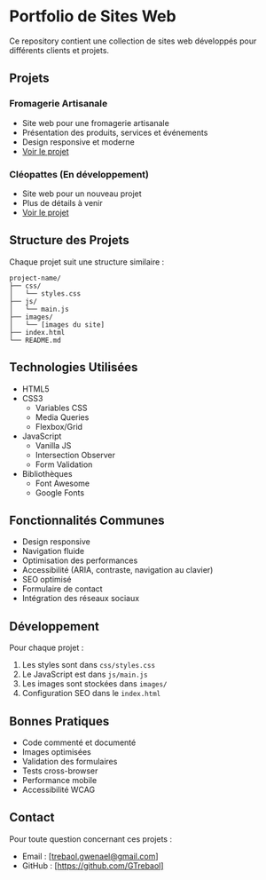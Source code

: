 # Portfolio de Sites Web

Ce repository contient une collection de sites web développés pour différents clients et projets.

## Projets

### Fromagerie Artisanale
- Site web pour une fromagerie artisanale
- Présentation des produits, services et événements
- Design responsive et moderne
- [Voir le projet](./from_bohars)

### Cléopattes (En développement)
- Site web pour un nouveau projet
- Plus de détails à venir
- [Voir le projet](./cleopattes)

## Structure des Projets

Chaque projet suit une structure similaire :
```
project-name/
├── css/
│   └── styles.css
├── js/
│   └── main.js
├── images/
│   └── [images du site]
├── index.html
└── README.md
```

## Technologies Utilisées

- HTML5
- CSS3
  - Variables CSS
  - Media Queries
  - Flexbox/Grid
- JavaScript
  - Vanilla JS
  - Intersection Observer
  - Form Validation
- Bibliothèques
  - Font Awesome
  - Google Fonts

## Fonctionnalités Communes

- Design responsive
- Navigation fluide
- Optimisation des performances
- Accessibilité (ARIA, contraste, navigation au clavier)
- SEO optimisé
- Formulaire de contact
- Intégration des réseaux sociaux

## Développement

Pour chaque projet :
1. Les styles sont dans `css/styles.css`
2. Le JavaScript est dans `js/main.js`
3. Les images sont stockées dans `images/`
4. Configuration SEO dans le `index.html`

## Bonnes Pratiques

- Code commenté et documenté
- Images optimisées
- Validation des formulaires
- Tests cross-browser
- Performance mobile
- Accessibilité WCAG

## Contact

Pour toute question concernant ces projets :
- Email : [trebaol.gwenael@gmail.com]
- GitHub : [https://github.com/GTrebaol]

